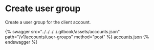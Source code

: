 # Create user group

Create a user group for the client account.

{% swagger src="../../../../.gitbook/assets/accounts.json" path="/v1/accounts/user-groups" method="post" %}
[accounts.json](../../../../.gitbook/assets/accounts.json)
{% endswagger %}
